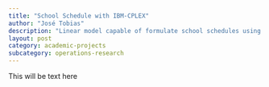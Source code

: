 ```yaml
---
title: "School Schedule with IBM-CPLEX"
author: "José Tobias"
description: "Linear model capable of formulate school schedules using various quality objectives such as window removal"
layout: post
category: academic-projects
subcategory: operations-research
---
```


This will be text here